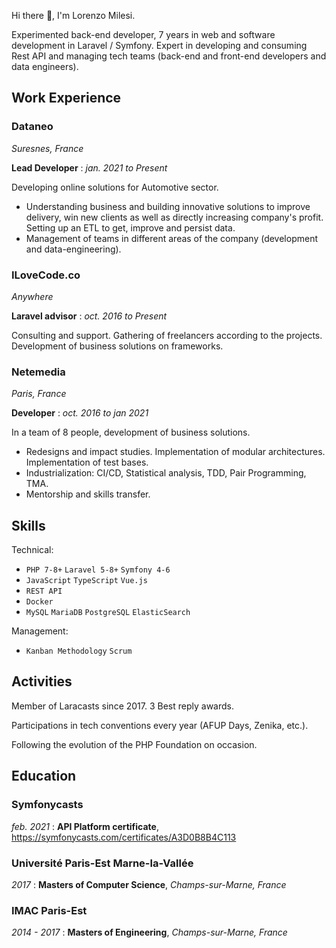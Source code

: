 Hi there 👋, I'm Lorenzo Milesi.

Experimented back-end developer, 7 years in web and software development in Laravel / Symfony. Expert in developing and consuming Rest API and managing tech teams (back-end and front-end developers and data engineers).

## Work Experience

### Dataneo
_Suresnes, France_

**Lead Developer** : _jan. 2021 to Present_

Developing online solutions for Automotive sector.
- Understanding business and building innovative solutions to improve delivery, win new clients as well as directly increasing company's profit. Setting up an ETL to get, improve and persist data.
- Management of teams in different areas of the company (development and data-engineering).

### ILoveCode.co
_Anywhere_

**Laravel advisor** : _oct. 2016 to Present_

Consulting and support. Gathering of freelancers according to the projects. Development of business solutions
on frameworks.

### Netemedia
_Paris, France_

**Developer** : _oct. 2016 to jan 2021_

In a team of 8 people, development of business solutions.
- Redesigns and impact studies. Implementation of modular architectures. Implementation of test bases.
- Industrialization: CI/CD, Statistical analysis, TDD, Pair Programming, TMA.
- Mentorship and skills transfer.

## Skills

Technical: 
- `PHP 7-8+` `Laravel 5-8+` `Symfony 4-6`
- `JavaScript` `TypeScript` `Vue.js`
- `REST API`
- `Docker`
- `MySQL` `MariaDB` `PostgreSQL` `ElasticSearch`

Management: 
- `Kanban Methodology` `Scrum`

## Activities

Member of Laracasts since 2017. 3 Best reply awards.

Participations in tech conventions every year (AFUP Days, Zenika, etc.).

Following the evolution of the PHP Foundation on occasion.

## Education

### Symfonycasts
_feb. 2021_ : 
**API Platform certificate**, https://symfonycasts.com/certificates/A3D0B8B4C113

### Université Paris-Est Marne-la-Vallée
_2017_ : 
**Masters of Computer Science**, _Champs-sur-Marne, France_

### IMAC Paris-Est
_2014 - 2017_ : 
**Masters of Engineering**,  _Champs-sur-Marne, France_

